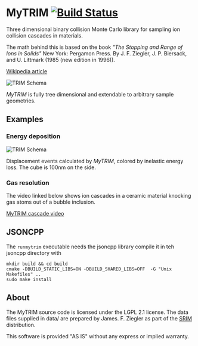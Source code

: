 MyTRIM [![Build Status](https://travis-ci.org/idaholab/mytrim.svg?branch=master)](https://travis-ci.org/idaholab/mytrim)
======

Three dimensional binary collision Monte Carlo library for sampling ion
collision cascades in materials.

The math behind this is based on the book
*"The Stopping and Range of Ions in Solids"* New York: Pergamon Press.
By J. F. Ziegler, J. P. Biersack, and U. Littmark (1985 (new edition in 1996)).

[Wikipedia article](https://en.wikipedia.org/wiki/Stopping_and_Range_of_Ions_in_Matter)

![TRIM Schema](http://idaholab.github.io/img/mytrim/trims_hor.png)

*MyTRIM* is fully tree dimensional and extendable to arbitrary sample geometries.

Examples
-----

### Energy deposition
![TRIM Schema](http://idaholab.github.io/img/mytrim/trim.png)

Displacement events calculated by *MyTRIM*, colored by inelastic energy loss. The cube is 100nm on the side.

### Gas resolution

The video linked below shows ion cascades in a ceramic material knocking gas atoms out of a bubble inclusion.

[MyTRIM cascade video](http://idaholab.github.io/img/mytrim/3dtrim.mp4)

JSONCPP
----
The `runmytrim` executable needs the jsoncpp library compile it in teh jsoncpp directory with

```
mkdir build && cd build
cmake -DBUILD_STATIC_LIBS=ON -DBUILD_SHARED_LIBS=OFF  -G "Unix Makefiles" ..
sudo make install
```


About
----

The MyTRIM source code is licensed under the LGPL 2.1 license.
The data files supplied in data/ are prepared by James. F. Ziegler as part of the
[SRIM](http://www.srim.org) distribution.

This software is provided "AS IS" without any express or implied warranty.
